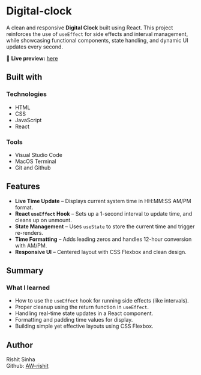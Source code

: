 # Digital-clock
A clean and responsive **Digital Clock** built using React. This project reinforces the use of `useEffect` for side effects and interval management, while showcasing functional components, state handling, and dynamic UI updates every second.

🔗 **Live preview:** [here](https://digital-clock-ivory-nine.vercel.app/)

## Built with

### Technologies

* HTML
* CSS
* JavaScript
* React

### Tools 

* Visual Studio Code
* MacOS Terminal
* Git and Github

## Features

* **Live Time Update** – Displays current system time in HH:MM:SS AM/PM format.
* **React `useEffect` Hook** – Sets up a 1-second interval to update time, and cleans up on unmount.
* **State Management** – Uses `useState` to store the current time and trigger re-renders.
* **Time Formatting** – Adds leading zeros and handles 12-hour conversion with AM/PM.
* **Responsive UI** – Centered layout with CSS Flexbox and clean design.

## Summary

### What I learned

* How to use the `useEffect` hook for running side effects (like intervals).
* Proper cleanup using the return function in `useEffect`.
* Handling real-time state updates in a React component.
* Formatting and padding time values for display.
* Building simple yet effective layouts using CSS Flexbox.

## Author

Rishit Sinha  
Github: [AW-rishit](https://github.com/AW-rishit)
